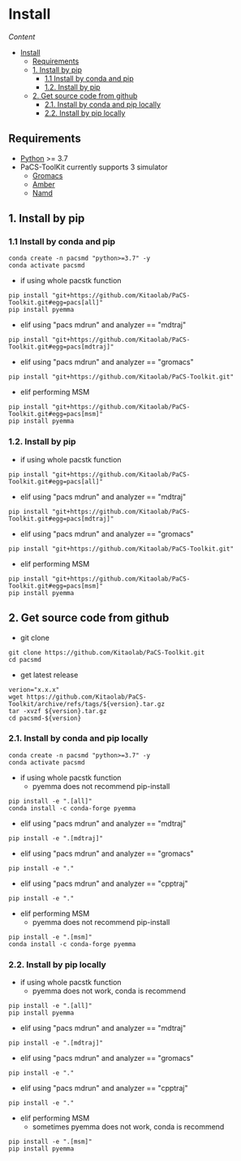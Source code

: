 # Install

*Content*
- [Install](#install)
  - [Requirements](#requirements)
  - [1. Install by pip](#1-install-by-pip)
    - [1.1 Install by conda and pip](#11-install-by-conda-and-pip)
    - [1.2. Install by pip](#12-install-by-pip)
  - [2. Get source code from github](#2-get-source-code-from-github)
    - [2.1. Install by conda and pip locally](#21-install-by-conda-and-pip-locally)
    - [2.2. Install by pip locally](#22-install-by-pip-locally)

## Requirements
- [Python](https://www.python.org/) >= 3.7
- PaCS-ToolKit currently supports 3 simulator
  - [Gromacs](https://www.gromacs.org/)
  - [Amber](https://ambermd.org/index.php)
  - [Namd](https://www.ks.uiuc.edu/Research/namd/)

## 1. Install by pip
### 1.1 Install by conda and pip
~~~shell
conda create -n pacsmd "python>=3.7" -y
conda activate pacsmd
~~~

- if using whole pacstk function
~~~shell
pip install "git+https://github.com/Kitaolab/PaCS-Toolkit.git#egg=pacs[all]"
pip install pyemma
~~~

- elif using "pacs mdrun" and analyzer == "mdtraj"
~~~shell
pip install "git+https://github.com/Kitaolab/PaCS-Toolkit.git#egg=pacs[mdtraj]"
~~~

- elif using "pacs mdrun" and analyzer == "gromacs"
~~~shell
pip install "git+https://github.com/Kitaolab/PaCS-Toolkit.git"
~~~

- elif performing MSM
~~~shell
pip install "git+https://github.com/Kitaolab/PaCS-Toolkit.git#egg=pacs[msm]"
pip install pyemma
~~~

### 1.2. Install by pip
- if using whole pacstk function
~~~shell
pip install "git+https://github.com/Kitaolab/PaCS-Toolkit.git#egg=pacs[all]"
~~~

- elif using "pacs mdrun" and analyzer == "mdtraj"
~~~shell
pip install "git+https://github.com/Kitaolab/PaCS-Toolkit.git#egg=pacs[mdtraj]"
~~~

- elif using "pacs mdrun" and analyzer == "gromacs"
~~~shell
pip install "git+https://github.com/Kitaolab/PaCS-Toolkit.git"
~~~

- elif performing MSM
~~~shell
pip install "git+https://github.com/Kitaolab/PaCS-Toolkit.git#egg=pacs[msm]"
pip install pyemma
~~~


## 2. Get source code from github
- git clone
~~~
git clone https://github.com/Kitaolab/PaCS-Toolkit.git
cd pacsmd
~~~

- get latest release
~~~
verion="x.x.x"
wget https://github.com/Kitaolab/PaCS-Toolkit/archive/refs/tags/${version}.tar.gz
tar -xvzf ${version}.tar.gz
cd pacsmd-${version}
~~~


### 2.1. Install by conda and pip locally
~~~shell
conda create -n pacsmd "python>=3.7" -y
conda activate pacsmd
~~~

- if using whole pacstk function
  -  pyemma does not recommend pip-install
~~~shell
pip install -e ".[all]"
conda install -c conda-forge pyemma
~~~

- elif using "pacs mdrun" and analyzer == "mdtraj"
~~~shell
pip install -e ".[mdtraj]"
~~~

- elif using "pacs mdrun" and analyzer == "gromacs"
~~~shell
pip install -e "."
~~~

- elif using "pacs mdrun" and analyzer == "cpptraj"
~~~shell
pip install -e "."
~~~

- elif performing MSM
  - pyemma does not recommend pip-install
~~~
pip install -e ".[msm]"
conda install -c conda-forge pyemma
~~~

### 2.2. Install by pip locally
- if using whole pacstk function
  - pyemma does not work, conda is recommend
~~~shell
pip install -e ".[all]"
pip install pyemma
~~~

- elif using "pacs mdrun" and analyzer == "mdtraj"
~~~shell
pip install -e ".[mdtraj]"
~~~

- elif using "pacs mdrun" and analyzer == "gromacs"
~~~shell
pip install -e "."
~~~

- elif using "pacs mdrun" and analyzer == "cpptraj"
~~~shell
pip install -e "."
~~~

- elif performing MSM
  - sometimes pyemma does not work, conda is recommend
~~~shell
pip install -e ".[msm]"
pip install pyemma
~~~
